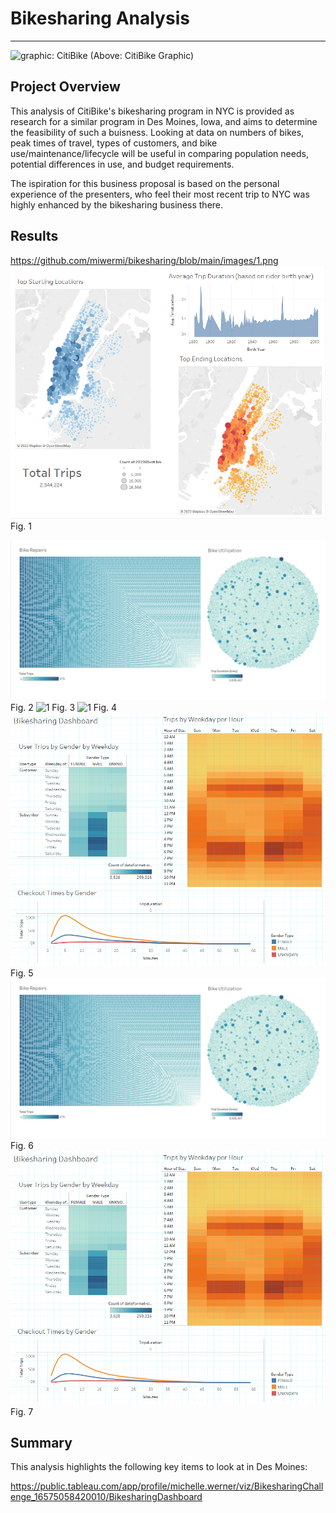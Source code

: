 
<!--                                                                                           Michelle Werner (7/10/2022)-->
# Bikesharing Analysis
---

<!--![alt](resources/___.png)-->
<img src="https://github.com/miwermi/bikesharing/blob/main/static/images/citibike.png" alt ="graphic: CitiBike">
(Above: CitiBike Graphic)

## Project Overview

This analysis of CitiBike's bikesharing program in NYC is provided as research for a similar program in Des Moines, Iowa, and aims to determine the feasibility of such a buisness. Looking at data on numbers of bikes, peak times of travel, types of customers, and bike use/maintenance/lifecycle will be useful in comparing population needs, potential differences in use, and budget requirements.

The ispiration for this business proposal is based on the personal experience of the presenters, who feel their most recent trip to NYC was highly enhanced by the bikesharing business there.

## Results

https://github.com/miwermi/bikesharing/blob/main/images/1.png
<img src="https://github.com/miwermi/bikesharing/blob/main/images/1.png" alt ="1">
Fig. 1

<img src="https://github.com/miwermi/bikesharing/blob/main/images/2.png" alt ="1">
Fig. 2

<img src="https://github.com/miwermi/bikesharing/blob/main/images/3.png" alt ="1">
Fig. 3

<img src="https://github.com/miwermi/bikesharing/blob/main/images/4.png" alt ="1">
Fig. 4

<img src="https://github.com/miwermi/bikesharing/blob/main/images/5.png" alt ="1">
Fig. 5

<img src="https://github.com/miwermi/bikesharing/blob/main/images/6.png" alt ="1">
Fig. 6

<img src="https://github.com/miwermi/bikesharing/blob/main/images/7.png" alt ="1">
Fig. 7

## Summary
This analysis highlights the following key items to look at in Des Moines:

https://public.tableau.com/app/profile/michelle.werner/viz/BikesharingChallenge_16575058420010/BikesharingDashboard
